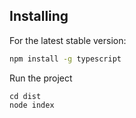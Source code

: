 ## Installing

For the latest stable version:

```bash
npm install -g typescript
```

Run the project
```
cd dist
node index
```
